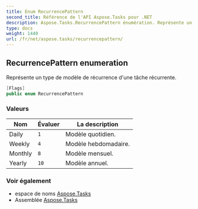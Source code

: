 ```yaml
---
title: Enum RecurrencePattern
second_title: Référence de l'API Aspose.Tasks pour .NET
description: Aspose.Tasks.RecurrencePattern énumération. Représente un type de modèle de récurrence dune tâche récurrente.
type: docs
weight: 1440
url: /fr/net/aspose.tasks/recurrencepattern/
---
```

## RecurrencePattern enumeration

Représente un type de modèle de récurrence d'une tâche récurrente.

```csharp
[Flags]
public enum RecurrencePattern
```

### Valeurs

| Nom | Évaluer | La description |
| --- | --- | --- |
| Daily | `1` | Modèle quotidien. |
| Weekly | `4` | Modèle hebdomadaire. |
| Monthly | `8` | Modèle mensuel. |
| Yearly | `10` | Modèle annuel. |

### Voir également

* espace de noms [Aspose.Tasks](../../aspose.tasks/)
* Assemblée [Aspose.Tasks](../../)



